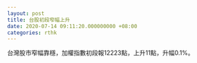 ```yaml
---
layout: post
title: 台股初段窄幅上升
date: 2020-07-14 09:11:20.000000000 +08:00
categories: rthk
---
```


台灣股市窄幅靠穩，加權指數初段報12223點，上升11點，升幅0.1%。
